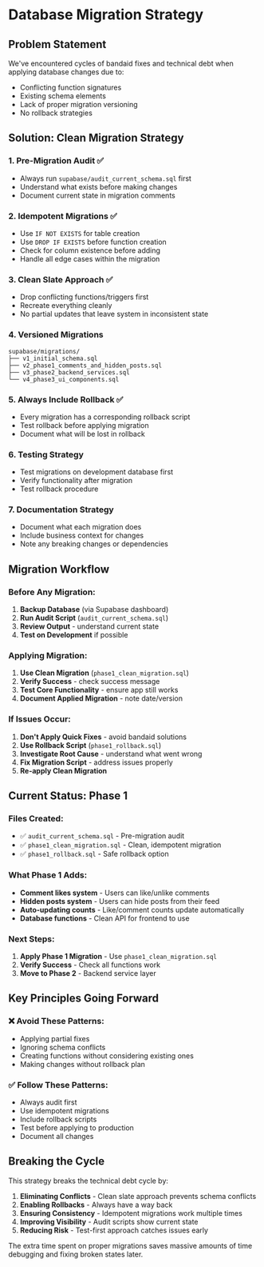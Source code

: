 # Database Migration Strategy

## Problem Statement
We've encountered cycles of bandaid fixes and technical debt when applying database changes due to:
- Conflicting function signatures
- Existing schema elements
- Lack of proper migration versioning
- No rollback strategies

## Solution: Clean Migration Strategy

### 1. **Pre-Migration Audit** ✅
- Always run `supabase/audit_current_schema.sql` first
- Understand what exists before making changes
- Document current state in migration comments

### 2. **Idempotent Migrations** ✅  
- Use `IF NOT EXISTS` for table creation
- Use `DROP IF EXISTS` before function creation
- Check for column existence before adding
- Handle all edge cases within the migration

### 3. **Clean Slate Approach** ✅
- Drop conflicting functions/triggers first
- Recreate everything cleanly
- No partial updates that leave system in inconsistent state

### 4. **Versioned Migrations**
```
supabase/migrations/
├── v1_initial_schema.sql
├── v2_phase1_comments_and_hidden_posts.sql
├── v3_phase2_backend_services.sql
└── v4_phase3_ui_components.sql
```

### 5. **Always Include Rollback** ✅
- Every migration has a corresponding rollback script
- Test rollback before applying migration
- Document what will be lost in rollback

### 6. **Testing Strategy**
- Test migrations on development database first
- Verify functionality after migration
- Test rollback procedure

### 7. **Documentation Strategy**
- Document what each migration does
- Include business context for changes
- Note any breaking changes or dependencies

## Migration Workflow

### Before Any Migration:
1. **Backup Database** (via Supabase dashboard)
2. **Run Audit Script** (`audit_current_schema.sql`)
3. **Review Output** - understand current state
4. **Test on Development** if possible

### Applying Migration:
1. **Use Clean Migration** (`phase1_clean_migration.sql`)
2. **Verify Success** - check success message
3. **Test Core Functionality** - ensure app still works
4. **Document Applied Migration** - note date/version

### If Issues Occur:
1. **Don't Apply Quick Fixes** - avoid bandaid solutions
2. **Use Rollback Script** (`phase1_rollback.sql`)
3. **Investigate Root Cause** - understand what went wrong
4. **Fix Migration Script** - address issues properly
5. **Re-apply Clean Migration**

## Current Status: Phase 1

### Files Created:
- ✅ `audit_current_schema.sql` - Pre-migration audit
- ✅ `phase1_clean_migration.sql` - Clean, idempotent migration
- ✅ `phase1_rollback.sql` - Safe rollback option

### What Phase 1 Adds:
- **Comment likes system** - Users can like/unlike comments
- **Hidden posts system** - Users can hide posts from their feed
- **Auto-updating counts** - Like/comment counts update automatically
- **Database functions** - Clean API for frontend to use

### Next Steps:
1. **Apply Phase 1 Migration** - Use `phase1_clean_migration.sql`
2. **Verify Success** - Check all functions work
3. **Move to Phase 2** - Backend service layer

## Key Principles Going Forward

### ❌ Avoid These Patterns:
- Applying partial fixes
- Ignoring schema conflicts  
- Creating functions without considering existing ones
- Making changes without rollback plan

### ✅ Follow These Patterns:
- Always audit first
- Use idempotent migrations
- Include rollback scripts
- Test before applying to production
- Document all changes

## Breaking the Cycle

This strategy breaks the technical debt cycle by:
1. **Eliminating Conflicts** - Clean slate approach prevents schema conflicts
2. **Enabling Rollbacks** - Always have a way back
3. **Ensuring Consistency** - Idempotent migrations work multiple times
4. **Improving Visibility** - Audit scripts show current state
5. **Reducing Risk** - Test-first approach catches issues early

The extra time spent on proper migrations saves massive amounts of time debugging and fixing broken states later. 